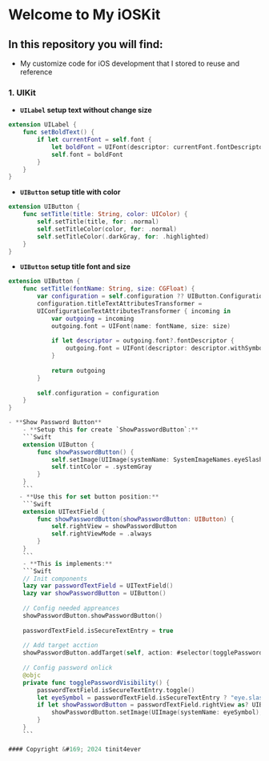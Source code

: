 # Welcome to My iOSKit

## In this repository you will find:
* My customize code for iOS development that I stored to reuse and reference

### 1. UIKit
- **`UILabel` setup text without change size**  
```Swift
extension UILabel {
    func setBoldText() {    
        if let currentFont = self.font {
            let boldFont = UIFont(descriptor: currentFont.fontDescriptor.withSymbolicTraits(.traitBold)!, size: currentFont.pointSize)
            self.font = boldFont
        }
    }
}
```

- **`UIButton` setup title with color**
```Swift
extension UIButton {
    func setTitle(title: String, color: UIColor) {
        self.setTitle(title, for: .normal)
        self.setTitleColor(color, for: .normal)
        self.setTitleColor(.darkGray, for: .highlighted)
    }
}
```

- **`UIButton` setup title font and size**
```Swift
extension UIButton {
    func setTitle(fontName: String, size: CGFloat) {
        var configuration = self.configuration ?? UIButton.Configuration.gray()
        configuration.titleTextAttributesTransformer =
        UIConfigurationTextAttributesTransformer { incoming in
            var outgoing = incoming
            outgoing.font = UIFont(name: fontName, size: size)
            
            if let descriptor = outgoing.font?.fontDescriptor {
                outgoing.font = UIFont(descriptor: descriptor.withSymbolicTraits(.traitBold)!, size: size)
            }
            
            return outgoing
        }
        
        self.configuration = configuration
    }
}

- **Show Password Button**  
    - **Setup this for create `ShowPasswordButton`:**
    ```Swift
    extension UIButton {
        func showPasswordButton() {
            self.setImage(UIImage(systemName: SystemImageNames.eyeSlash), for: .normal)
            self.tintColor = .systemGray
        }
    }
    ```
   - **Use this for set button position:**
    ```Swift
    extension UITextField {
        func showPasswordButton(showPasswordButton: UIButton) {
            self.rightView = showPasswordButton
            self.rightViewMode = .always
        }
    }
    ```
    - **This is implements:**  
    ```Swift
    // Init components
    lazy var passwordTextField = UITextField()
    lazy var showPasswordButton = UIButton()
    
    // Config needed appreances
    showPasswordButton.showPasswordButton()
    
    passwordTextField.isSecureTextEntry = true
    
    // Add target acction
    showPasswordButton.addTarget(self, action: #selector(togglePasswordVisibility), for: .touchUpInside)
    
    // Config password onlick
    @objc
    private func togglePasswordVisibility() {
        passwordTextField.isSecureTextEntry.toggle()
        let eyeSymbol = passwordTextField.isSecureTextEntry ? "eye.slash" : "eye"
        if let showPasswordButton = passwordTextField.rightView as? UIButton {
            showPasswordButton.setImage(UIImage(systemName: eyeSymbol), for: .normal)
        }
    }
    ```

#### Copyright &#169; 2024 tinit4ever
